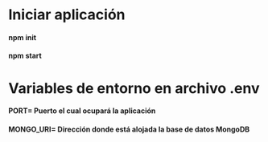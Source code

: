 # Iniciar aplicación
#### npm init
#### npm start

# Variables de entorno en archivo .env
#### PORT= Puerto el cual ocupará la aplicación
#### MONGO_URI= Dirección donde está alojada la base de datos MongoDB
<!-- #### SECRET_KEY= Clave secreta para generar token -->

<!-- # Manejo de archivos
#### Crear carpeta uploads/avatars en la raíz del -->